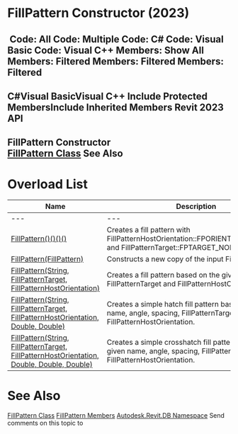 # FillPattern Constructor (2023)

﻿
 Code: All Code: Multiple Code: C# Code: Visual Basic Code: Visual C++  Members: Show All Members: Filtered Members: Filtered Members: Filtered   
---  
C#Visual BasicVisual C++
Include Protected MembersInclude Inherited Members
Revit 2023 API  
---  
FillPattern Constructor   
[FillPattern Class](cc546ee9-ba80-c13d-4b74-8c0e2517bc28.md "FillPattern Class") See Also  
---  
# Overload List
| Name | Description |
| --- | --- |
| --- | --- | --- |
| [FillPattern()()()()](ec498d1c-9e3e-5047-783a-eed9a0544114.md "FillPattern Constructor") | Creates a fill pattern with FillPatternHostOrientation::FPORIENTATION_TO_VIEW and FillPatternTarget::FPTARGET_NONE. |
| [FillPattern(FillPattern)](eb7e1a07-a963-9e4e-8c12-e09f5cfeec10.md "FillPattern Constructor \(FillPattern\)") | Constructs a new copy of the input FillPattern object. |
| [FillPattern(String, FillPatternTarget, FillPatternHostOrientation)](0b76f862-e80a-391a-fb4b-b71ae42c7d21.md "FillPattern Constructor \(String, FillPatternTarget, FillPatternHostOrientation\)") | Creates a fill pattern based on the given name, FillPatternTarget and FillPatternHostOrientation. |
| [FillPattern(String, FillPatternTarget, FillPatternHostOrientation, Double, Double)](e8f8a300-7e69-9e4f-00bf-ff9766a6b795.md "FillPattern Constructor \(String, FillPatternTarget, FillPatternHostOrientation, Double, Double\)") | Creates a simple hatch fill pattern based on the given name, angle, spacing, FillPatternTarget and FillPatternHostOrientation. |
| [FillPattern(String, FillPatternTarget, FillPatternHostOrientation, Double, Double, Double)](6e3e1d3b-454f-510b-6651-0ea4885e3c4e.md "FillPattern Constructor \(String, FillPatternTarget, FillPatternHostOrientation, Double, Double, Double\)") | Creates a simple crosshatch fill pattern based on the given name, angle, spacing, FillPatternTarget and FillPatternHostOrientation. |

# See Also
[FillPattern Class](cc546ee9-ba80-c13d-4b74-8c0e2517bc28.md "FillPattern Class")
[FillPattern Members](340cb2f0-bdfd-19a9-accd-a533d921c40b.md "FillPattern Members")
[Autodesk.Revit.DB Namespace](87546ba7-461b-c646-cbb1-2cb8f5bff8b2.md "Autodesk.Revit.DB Namespace")
Send comments on this topic to 